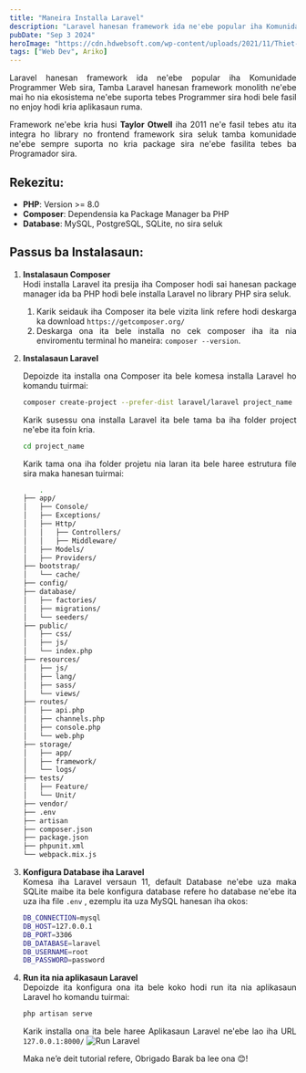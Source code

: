 ```yaml
---
title: "Maneira Installa Laravel"
description: "Laravel hanesan framework ida ne'ebe popular iha Komunidade Programmer Web sira, Tamba Laravel hanesan framework monolith..."
pubDate: "Sep 3 2024"
heroImage: "https://cdn.hdwebsoft.com/wp-content/uploads/2021/11/Thiet-ke-chua-co-ten-4.jpg.webp"
tags: ["Web Dev", Ariko]
---
```

<div style="text-align: justify">
Laravel hanesan framework ida ne'ebe popular iha Komunidade Programmer Web sira, Tamba Laravel hanesan framework monolith ne'ebe mai ho nia ekosistema ne'ebe suporta tebes Programmer sira hodi bele fasil no enjoy hodi kria aplikasaun ruma. 

Framework ne'ebe kria husi <b>Taylor Otwell</b> iha 2011 ne'e fasil tebes atu ita integra ho library no frontend framework sira seluk tamba komunidade ne'ebe sempre suporta no kria package sira ne'ebe fasilita tebes ba Programador sira.

## Rekezitu:
- **PHP**: Version >= 8.0
- **Composer**: Dependensia ka Package Manager ba PHP
- **Database**: MySQL, PostgreSQL, SQLite, no sira seluk

## Passus ba Instalasaun:

1. **Instalasaun Composer**<br>
Hodi installa Laravel ita presija iha Composer hodi sai hanesan package manager ida ba PHP hodi bele installa Laravel no library PHP sira seluk.

    1. Karik seidauk iha Composer ita bele vizita link refere hodi deskarga ka download `https://getcomposer.org/`
    2. Deskarga ona ita bele installa no cek composer iha ita nia enviromentu terminal ho maneira: `composer --version`.

2. **Instalasaun Laravel**<br>

    Depoizde ita installa ona Composer ita bele komesa installa Laravel ho komandu tuirmai:
    ```bash
    composer create-project --prefer-dist laravel/laravel project_name
    ```
    Karik susessu ona installa Laravel ita bele tama ba iha folder project ne'ebe ita foin kria.
    ```bash
    cd project_name
    ```
    Karik tama ona iha folder projetu nia laran ita bele haree estrutura file sira maka hanesan tuirmai:
    ```bash
        .
    ├── app/
    │   ├── Console/
    │   ├── Exceptions/
    │   ├── Http/
    │   │   ├── Controllers/
    │   │   ├── Middleware/
    │   ├── Models/
    │   ├── Providers/
    ├── bootstrap/
    │   └── cache/
    ├── config/
    ├── database/
    │   ├── factories/
    │   ├── migrations/
    │   └── seeders/
    ├── public/
    │   ├── css/
    │   ├── js/
    │   └── index.php
    ├── resources/
    │   ├── js/
    │   ├── lang/
    │   ├── sass/
    │   └── views/
    ├── routes/
    │   ├── api.php
    │   ├── channels.php
    │   ├── console.php
    │   └── web.php
    ├── storage/
    │   ├── app/
    │   ├── framework/
    │   └── logs/
    ├── tests/
    │   ├── Feature/
    │   └── Unit/
    ├── vendor/
    ├── .env
    ├── artisan
    ├── composer.json
    ├── package.json
    ├── phpunit.xml
    └── webpack.mix.js

    ```

3. **Konfigura Database iha Laravel**<br>
    Komesa iha Laravel versaun 11, default Database ne'ebe uza maka SQLite maibe ita bele konfigura database refere ho database ne'ebe ita uza iha file `.env` , ezemplu ita uza MySQL hanesan iha okos:
    ```bash
    DB_CONNECTION=mysql
    DB_HOST=127.0.0.1
    DB_PORT=3306
    DB_DATABASE=laravel
    DB_USERNAME=root
    DB_PASSWORD=password
    ```

4. **Run ita nia aplikasaun Laravel**<br>
    Depoizde ita konfigura ona ita bele koko hodi run ita nia aplikasaun Laravel ho komandu tuirmai:
    ```bash
    php artisan serve
    ```
    Karik installa ona ita bele haree Aplikasaun Laravel ne'ebe lao iha URL `127.0.0.1:8000/`
    ![Run Laravel](https://laravelnews.s3.amazonaws.com/images/8jF662ByKr0ej83fvcptR890q7040zfqbubRv6x6.png "Laravel News")

    Maka ne’e deit tutorial refere, Obrigado Barak ba lee ona 😊!
</div>
